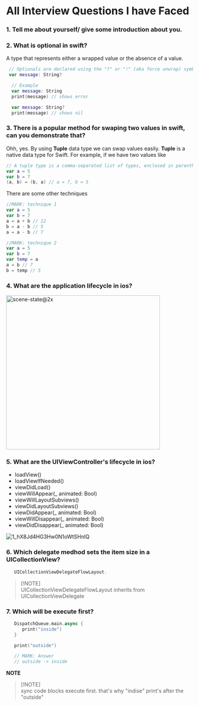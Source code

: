 # All Interview Questions I have Faced

### 1. Tell me about yourself/ give some introduction about you.
### 2. What is optional in swift?
  A type that represents either a wrapped value or the absence of a value.
  ```swift
   // Optionals are declared using the "?" or "!" (aka force unwrap) symbol at the end of the Types
   var message: String?
  ```
 ```swift
   // Example
   var message: String
   print(message) // shows error

   var message: String?
   print(message) // shows nil
  ```

### 3. There is a popular method for swaping two values in swift, can you demonstrate that?
   Ohh, yes. By using **Tuple** data type we can swap values easily. **Tuple** is a native data type for Swift.
   For example, if we have two values like 
   ```swift
   // A tuple type is a comma-separated list of types, enclosed in parentheses.
   var a = 5
   var b = 7
   (a, b) = (b, a) // a = 7, b = 5
  ```
   There are some other techniques
   ```swift
   //MARK: technique 1
   var a = 5
   var b = 7
   a = a + b // 12
   b = a - b // 5
   a = a - b // 7

   //MARK: technique 2
   var a = 5
   var b = 7
   var temp = a
   a = b // 7
   b = temp // 5
  ```
### 4. What are the application lifecycle in ios?
   <img width="415" alt="scene-state@2x" src="https://github.com/asadullahpranto/All-Interview-Questions-I-have-Faced/assets/22514450/768570ea-5ef3-4112-9dd7-327f1a9191af">

### 5. What are the UIViewController's lifecycle in ios?
   - loadView()
   - loadViewIfNeeded()
   - viewDidLoad()
   - viewWillAppear(_ animated: Bool)
   - viewWillLayoutSubviews()
   - viewDidLayoutSubviews()
   - viewDidAppear(_ animated: Bool)
   - viewWillDisappear(_ animated: Bool)
   - viewDidDisappear(_ animated: Bool)
     
   ![1_hX8Jd4HG3Hw0N1oWtSHnlQ](https://github.com/asadullahpranto/All-Interview-Questions-I-have-Faced/assets/22514450/10cf841e-1ff7-4ae3-bf55-bb936cd9bd2b)

### 6. Which delegate medhod sets the item size in a UICollectionView?
   ```swift
      UICollectionViewDelegateFlowLayout.
   ```
  > [!NOTE]\
  >  UICollectionViewDelegateFlowLayout inherits from UICollectionViewDelegate

### 7. Which will be execute first?
   ```swift
      DispatchQueue.main.async {
         print("inside")
      }

      print("outside")

      // MARK: Answer
      // outside -> inside
   ```
  **NOTE** <!-- omit in toc -->
> [!NOTE]\
>  sync code blocks execute first. that's why "indise" print's after the "outside"
